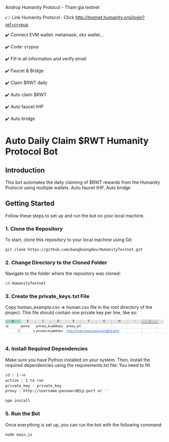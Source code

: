 
Airdrop Humanity Protocol - Tham gia testnet

👉 Link Humanity Protocol : Click http://testnet.humanity.org/login?ref=crypus

✔️ Connect EVM wallet:  metamask, okx wallet...

✔️ Code: crypus

✔️ Fill in all information and verify email

✔️ Faucet & Bridge

✔️ Claim $RWT daily


✔️ Auto claim $RWT

✔️ Auto faucet tHP

✔️ Auto bridge


# Auto Daily Claim $RWT Humanity Protocol Bot

## Introduction
This bot automates the daily claiming of $RWT rewards from the Humanity Protocol using multiple wallets. 
Auto faucet tHP, Auto bridge

## Getting Started

Follow these steps to set up and run the bot on your local machine.

### 1. Clone the Repository

To start, clone this repository to your local machine using Git:

```bash
git clone https://github.com/bangboongdev/HumanityTestnet.git
```

### 2. Change Directory to the Cloned Folder

Navigate to the folder where the repository was cloned:

```bash
cd HumanityTestnet
```

### 3. Create the private_keys.txt File
Copy human_example.csv =>  human.csv  file in the root directory of the project. This file should contain one private key per line, like so:

![alt text](image.png)

### 4. Install Required Dependencies
Make sure you have Python installed on your system. Then, install the required dependencies using the requirements.txt file:
You need to fill 
``` bash
id : 1->n
active : 1 to run 
private_key : private_key
proxy : http://username:password@ip:port or ''
```
```bash
npm install
```

### 5. Run the Bot
Once everything is set up, you can run the bot with the following command:

```bash
node main.js
```
